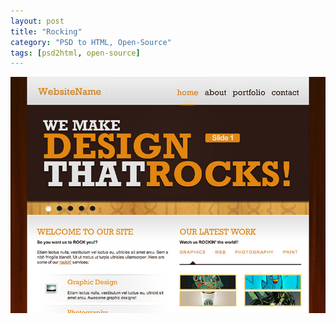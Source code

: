 ```yaml
---
layout: post
title: "Rocking"
category: "PSD to HTML, Open-Source"
tags: [psd2html, open-source]
---
```


<a class="thumbnail" href="http://tatygrassini.github.io/Rocking_Layout/" target="_blank">
  <img src="/screenshots/rocking.jpg" alt="{{ post.title }}">
</a>
